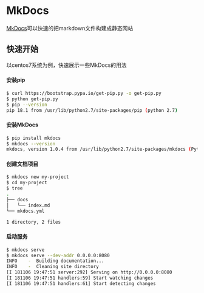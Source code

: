 # MkDocs

[MkDocs](https://www.mkdocs.org/)可以快速的把markdown文件构建成静态网站

## 快速开始

以centos7系统为例，快速展示一些MkDocs的用法

#### 安装pip
```bash
$ curl https://bootstrap.pypa.io/get-pip.py -o get-pip.py
$ python get-pip.py
$ pip --version
pip 18.1 from /usr/lib/python2.7/site-packages/pip (python 2.7)
```
#### 安装MkDocs
```bash
$ pip install mkdocs
$ mkdocs --version
mkdocs, version 1.0.4 from /usr/lib/python2.7/site-packages/mkdocs (Python 2.7)
```
#### 创建文档项目
```bash
$ mkdocs new my-project
$ cd my-project
$ tree
.
├── docs
│   └── index.md
└── mkdocs.yml

1 directory, 2 files
```
#### 启动服务
```bash
$ mkdocs serve
$ mkdocs serve --dev-addr 0.0.0.0:8080
INFO    -  Building documentation... 
INFO    -  Cleaning site directory 
[I 181106 19:47:51 server:292] Serving on http://0.0.0.0:8080
[I 181106 19:47:51 handlers:59] Start watching changes
[I 181106 19:47:51 handlers:61] Start detecting changes
```
